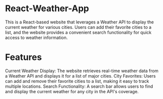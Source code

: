 # React-Weather-App

This is a React-based website that leverages a Weather API to display the current weather for various cities. Users can add their favorite cities to a list, and the website provides a convenient search functionality for quick access to weather information.

# Features
Current Weather Display: The website retrieves real-time weather data from a Weather API and displays it for a list of major cities.
City Favorites: Users can add and remove their favorite cities to a list, making it easy to track multiple locations.
Search Functionality: A search bar allows users to find and display the current weather for any city in the API's coverage.
